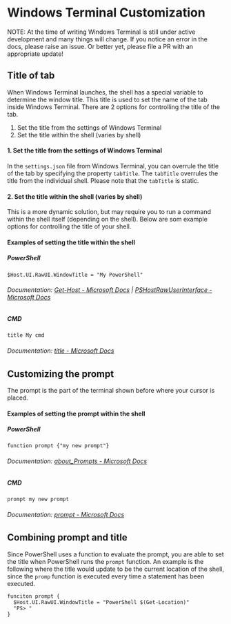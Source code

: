 # Windows Terminal Customization

NOTE: At the time of writing Windows Terminal is still under active development and many things will
change. If you notice an error in the docs, please raise an issue. Or better yet, please file a PR with an appropriate update!

## Title of tab
When Windows Terminal launches, the shell has a special variable to determine the window title. This title is used to set the name of the tab inside Windows Terminal.
There are 2 options for controlling the title of the tab.

1. Set the title from the settings of Windows Terminal
2. Set the title within the shell (varies by shell)

#### 1. Set the title from the settings of Windows Terminal
In the `settings.json` file from Windows Terminal, you can overrule the title of the tab by specifying the property `tabTitle`.
The `tabTitle` overrules the title from the individual shell. Please note that the `tabTitle` is static.

#### 2. Set the title within the shell (varies by shell)
This is a more dynamic solution, but may require you to run a command within the shell itself (depending on the shell).
Below are som example options for controlling the title of your shell.

#### Examples of setting the title within the shell
##### PowerShell
```
$Host.UI.RawUI.WindowTitle = "My PowerShell"
```
###### Documentation: [Get-Host - Microsoft Docs][psgethost] | [PSHostRawUserInterface - Microsoft Docs][pswindowtitle]

##### CMD
```
title My cmd
```
###### Documentation: [title - Microsoft Docs][cmdtitle]

## Customizing the prompt
The prompt is the part of the terminal shown before where your cursor is placed. 

#### Examples of setting the prompt within the shell
##### PowerShell
```
function prompt {"my new prompt"}
```
###### Documentation: [about_Prompts - Microsoft Docs][psprompt]

##### CMD
```
prompt my new prompt
```
###### Documentation: [prompt - Microsoft Docs][cmdprompt]

## Combining prompt and title
Since PowerShell uses a function to evaluate the prompt, you are able to set the title when PowerShell runs the `prompt` function.
An example is the following where the title would update to be the current location of the shell, since the `promp` function is executed every time a statement has been executed.
```
funciton prompt {
  $Host.UI.RawUI.WindowTitle = "PowerShell $(Get-Location)"
  "PS> "
}
```


[psgethost]: https://docs.microsoft.com/en-us/powershell/module/microsoft.powershell.utility/get-host
[pswindowtitle]: https://docs.microsoft.com/en-us/dotnet/api/system.management.automation.host.pshostrawuserinterface.windowtitle
[cmdtitle]: https://docs.microsoft.com/en-us/windows-server/administration/windows-commands/title_1
[psprompt]: https://docs.microsoft.com/en-us/powershell/module/microsoft.powershell.core/about/about_prompts
[cmdprompt]: https://docs.microsoft.com/en-us/windows-server/administration/windows-commands/prompt